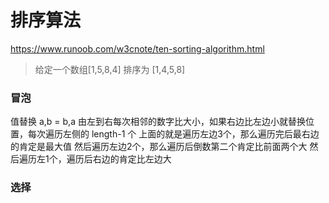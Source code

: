 # 排序算法

https://www.runoob.com/w3cnote/ten-sorting-algorithm.html

> 给定一个数组[1,5,8,4] 排序为 [1,4,5,8]

### 冒泡 

值替换 a,b = b,a
由左到右每次相邻的数字比大小，如果右边比左边小就替换位置，每次遍历左侧的 length-1 个
上面的就是遍历左边3个，那么遍历完后最右边的肯定是最大值
然后遍历左边2个，那么遍历后倒数第二个肯定比前面两个大
然后遍历左1个，遍历后右边的肯定比左边大

### 选择